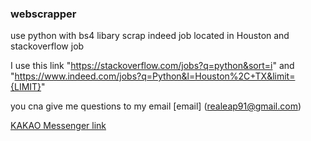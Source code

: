 ### webscrapper
use python with bs4 libary scrap indeed job located in Houston and stackoverflow job


I use this link "https://stackoverflow.com/jobs?q=python&sort=i" and "https://www.indeed.com/jobs?q=Python&l=Houston%2C+TX&limit={LIMIT}"

you cna give me questions to my email 
[email] (realeap91@gmail.com)

[KAKAO Messenger link](https://open.kakao.com/o/sySVGeQb)
